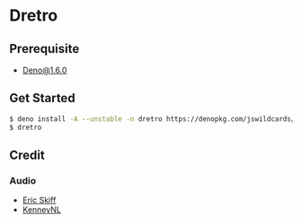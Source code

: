# Dretro

## Prerequisite
- Deno@1.6.0

## Get Started
```sh
$ deno install -A --unstable -n dretro https://denopkg.com/jswildcards/dretro
$ dretro
```

## Credit
### Audio
- [Eric Skiff](http://EricSkiff.com/music)
- [KenneyNL](https://kenney.nl/)
